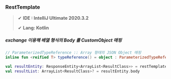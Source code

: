 ### RestTemplate

> ✔ **IDE : IntelliJ Ultimate 2020.3.2**
>
> ✔ **Lang: Kotlin**



##### exchange 이용해 배열 형식의 Body 를 CustomObject 매핑

~~~kotlin
// ParameterizedTypeReference :: Array 형태의 JSON Object 매핑
inline fun <reified T> typeReference() = object : ParameterizedTypeReference<T>() {}

val resultEntity: ResponseEntity<ArrayList<ResultClass>> = restTemplate.exchange("uri", HttpMethod.GET, null, typeReference<ArrayList<ResultClass>>())
val resultList: ArrayList<ResultClass>? = resultEntity.body
~~~

